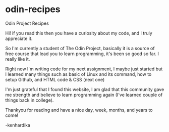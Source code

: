 # odin-recipes
Odin Project Recipes


Hi!
if you read this then you have a curiosity about my code, and I 
truly appreciate it.

So I'm currently a student of The Odin Project, basically it is
a source of free course that lead you to learn programming, it's
been so good so far. I really like it.

Right now I'm writing code for my next assignment, I maybe just 
started but I learned many things such as basic of Linux and its
command, how to setup Github, and HTML code & CSS (next one)

I'm just grateful that I found this website, I am glad that 
this community gave me strength and believe to learn programming
again (I've learned couple of things back in college).

Thankyou for reading and have a nice day, week, months, and years to come!

-kenhardika
